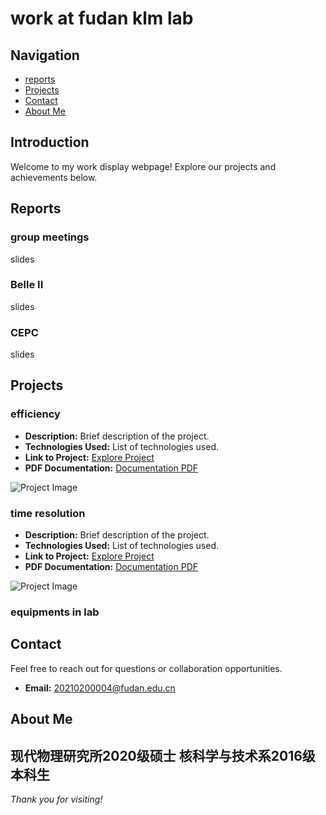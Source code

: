 # work at fudan klm lab
## Navigation
- [reports](#reports)
- [Projects](#projects)
- [Contact](#contact)
- [About Me](#about-me)

## Introduction
Welcome to my work display webpage! Explore our projects and achievements below.

## Reports 
### group meetings
slides
### Belle II
slides
### CEPC
slides

## Projects

### efficiency
- **Description:** Brief description of the project.
- **Technologies Used:** List of technologies used.
- **Link to Project:** [Explore Project](#)
- **PDF Documentation:** [Documentation PDF](url_to_documentation_pdf)

![Project Image](url_to_project_image)

### time resolution
- **Description:** Brief description of the project.
- **Technologies Used:** List of technologies used.
- **Link to Project:** [Explore Project](#)
- **PDF Documentation:** [Documentation PDF](url_to_another_documentation_pdf)

![Project Image](url_to_another_project_image)

### equipments in lab

## Contact
Feel free to reach out for questions or collaboration opportunities.
- **Email:** 20210200004@fudan.edu.cn

## About Me
现代物理研究所2020级硕士
核科学与技术系2016级本科生
---

*Thank you for visiting!*

